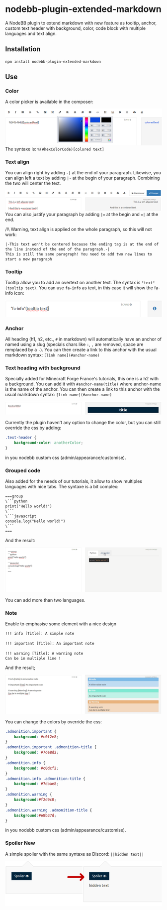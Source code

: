 # nodebb-plugin-extended-markdown
A NodeBB plugin to extend markdown with new feature as tooltip, anchor, custom text header with background, color, code block with multiple languages and text align.

## Installation
`npm install nodebb-plugin-extended-markdown`

## Use

### Color
A color picker is available in the composer:

![Color picker](demo/color.png?raw=true)
The syntaxe is:
`%(#hexColorCode)[colored text]`

### Text align
You can align right by adding `-|` at the end of your paragraph. Likewise, you can align left a text by adding `|-` at the begin of your paragraph.
Combining the two will center the text.

![Align](demo/align.png?raw=true)
You can also justify your paragraph by adding `|=` at the begin and `=|` at the end.

/!\ Warning, text align is applied on the whole paragraph, so this will not work:
``` 
|-This text won't be centered because the ending tag is at the end of the line instead of the end of the paragraph.-|
This is still the same paragraph! You need to add two new lines to start a new paragraph
```

### Tooltip
Tooltip allow you to add an overtext on another text. The syntax is `°text°(tooltip text)`. You can use `fa-info` as text, in this case it will show the fa-info icon:

![Tooltip](demo/tooltip.png?raw=true)

### Anchor
All heading (h1, h2, etc., `#` in markdown) will automatically have an anchor of named using a slug (specials chars like `:`, `,` are removed, space are remplaced by a `-`).
You can then create a link to this anchor with the usual markdown syntax: `[link name](#anchor-name)`

### Text heading with background
Specially added for Minecraft Forge France's tutorials, this one is a h2 with a background. You can add it with `#anchor-name(title)` where anchor-name is the name of the anchor. You can then create a link to this anchor with the usual markdown syntax: `[link name](#anchor-name)`

![Heading with background](demo/heading.png?raw=true)

Currently the plugin haven't any option to change the color, but you can still override the css by adding:
```css
.text-header {
    background-color: anotherColor;
}
```
in you nodebb custom css (admin/appearance/customise).

### Grouped code
Also added for the needs of our tutorials, it allow to show multiples languages with nice tabs. The syntaxe is a bit complex:
```
===group
\```python
print("Hello world!")
\```
\```javascript
console.log("Hello world!")
\```
===
```
And the result:

![Grouped code](demo/groupedcode.gif?raw=true)

You can add more than two languages.

### Note

Enable to emphasise some element with a nice design 
```
!!! info [Title]: A simple note

!!! important [Title]: An important note

!!! warning [Title]: A warning note
Can be in multiple line !
```

And the result;

![Note](demo/note.png)

You can change the colors by override the css:
```css
.admonition.important { 
    background: #c0f2e8;
}
.admonition.important .admonition-title {
    background: #7de8d2;
}
.admonition.info { 
    background: #c0dcf2;
}
.admonition.info .admonition-title { 
    background: #7dbae8;
}
.admonition.warning { 
    background:#f2d9c0;
}
.admonition.warning .admonition-title {
    background:#e8b37d;
}
```
in you nodebb custom css (admin/appearance/customise).

### Spoiler **New**

A simple spoiler with the same syntaxe as Discord:
`||hidden text||`

![Grouped code](demo/spoiler.png?raw=true)